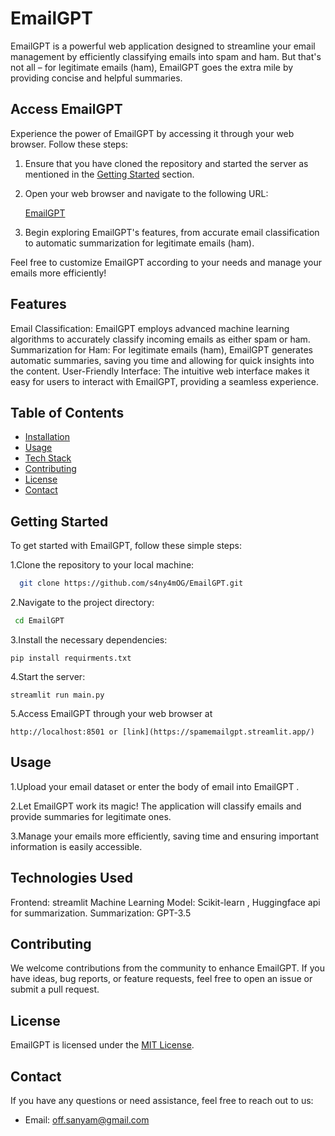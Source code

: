 # EmailGPT
EmailGPT is a powerful web application designed to streamline your email management by efficiently classifying emails into spam and ham. But that's not all – for legitimate emails (ham), EmailGPT goes the extra mile by providing concise and helpful summaries.

## Access EmailGPT

Experience the power of EmailGPT by accessing it through your web browser. Follow these steps:

1. Ensure that you have cloned the repository and started the server as mentioned in the [Getting Started](#getting-started) section.

2. Open your web browser and navigate to the following URL:

   [EmailGPT](https://spamemailgpt.streamlit.app/)

3. Begin exploring EmailGPT's features, from accurate email classification to automatic summarization for legitimate emails (ham).

Feel free to customize EmailGPT according to your needs and manage your emails more efficiently!

## Features
Email Classification: EmailGPT employs advanced machine learning algorithms to accurately classify incoming emails as either spam or ham.
Summarization for Ham: For legitimate emails (ham), EmailGPT generates automatic summaries, saving you time and allowing for quick insights into the content.
User-Friendly Interface: The intuitive web interface makes it easy for users to interact with EmailGPT, providing a seamless experience.

## Table of Contents
- [Installation](#GettingStarted)
- [Usage](#usage)
- [Tech Stack](#TechnologiesUsed)
- [Contributing](#contributing)
- [License](#license)
- [Contact](#contact)

## Getting Started
To get started with EmailGPT, follow these simple steps:

1.Clone the repository to your local machine:
```bash
  git clone https://github.com/s4ny4mOG/EmailGPT.git
```
2.Navigate to the project directory:
 ```bash
  cd EmailGPT
```
3.Install the necessary dependencies:
  ```
  pip install requirments.txt
  ```
4.Start the server:
  ```
  streamlit run main.py
  ```
5.Access EmailGPT through your web browser at 
```
http://localhost:8501 or [link](https://spamemailgpt.streamlit.app/)
```


## Usage
1.Upload your email dataset or enter the body of email into EmailGPT  .

2.Let EmailGPT work its magic! The application will classify emails and provide summaries for legitimate ones.

3.Manage your emails more efficiently, saving time and ensuring important information is easily accessible.

## Technologies Used
Frontend: streamlit
Machine Learning Model: Scikit-learn , Huggingface api for summarization.
Summarization: GPT-3.5

## Contributing
We welcome contributions from the community to enhance EmailGPT. If you have ideas, bug reports, or feature requests, feel free to open an issue or submit a pull request.

## License

EmailGPT is licensed under the [MIT License](LICENSE).

## Contact

If you have any questions or need assistance, feel free to reach out to us:
- Email: off.sanyam@gmail.com
